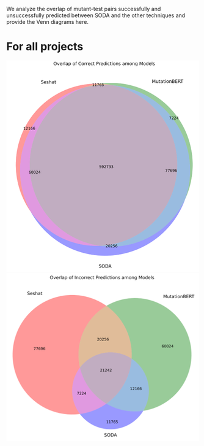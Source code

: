 We analyze the overlap of mutant-test pairs successfully and unsuccessfully predicted between SODA and the other techniques and provide the Venn diagrams here.

# For all projects
<!-- <img src="./figs/all_correct.png" alt="description" width="500" height="500"/>
<img src="./figs/all_incorrect.png" alt="description" width="500" height="450"/> -->
![alt text](./figs/all_correct.png) 
![alt text](./figs/all_incorrect.png)